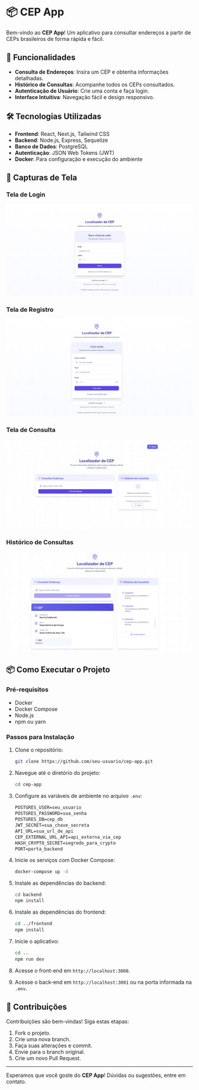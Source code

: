 # 📦 CEP App

Bem-vindo ao **CEP App**! Um aplicativo para consultar endereços a partir de CEPs brasileiros de forma rápida e fácil.

## 🚀 Funcionalidades

- **Consulta de Endereços**: Insira um CEP e obtenha informações detalhadas.
- **Histórico de Consultas**: Acompanhe todos os CEPs consultados.
- **Autenticação de Usuário**: Crie uma conta e faça login.
- **Interface Intuitiva**: Navegação fácil e design responsivo.

## 🛠️ Tecnologias Utilizadas

- **Frontend**: React, Next.js, Tailwind CSS
- **Backend**: Node.js, Express, Sequelize
- **Banco de Dados**: PostgreSQL
- **Autenticação**: JSON Web Tokens (JWT)
- **Docker**: Para configuração e execução do ambiente

## 📸 Capturas de Tela

### Tela de Login
![Tela de Login](./frontend/public/login.png)

### Tela de Registro
![Tela de Registro](./frontend/public/register.png)

### Tela de Consulta
![Tela de Consulta](./frontend/public/home.png)

### Histórico de Consultas
![Histórico de Consultas](./frontend/public/consultation-cep.png)

## 📦 Como Executar o Projeto

### Pré-requisitos

- Docker
- Docker Compose
- Node.js
- npm ou yarn

### Passos para Instalação

1. Clone o repositório:
   ```bash
   git clone https://github.com/seu-usuario/cep-app.git
   ```

2. Navegue até o diretório do projeto:
   ```bash
   cd cep-app
   ```

3. Configure as variáveis de ambiente no arquivo `.env`:
   ```plaintext
   POSTGRES_USER=seu_usuario
   POSTGRES_PASSWORD=sua_senha
   POSTGRES_DB=cep_db
   JWT_SECRET=sua_chave_secreta
   API_URL=sua_url_de_api
   CEP_EXTERNAL_URL_API=api_externa_via_cep
   HASH_CRYPTO_SECRET=segredo_para_crypto
   PORT=porta_backend
   ```

4. Inicie os serviços com Docker Compose:
   ```bash
   docker-compose up -d
   ```

5. Instale as dependências do backend:
   ```bash
   cd backend
   npm install
   ```

6. Instale as dependências do frontend:
   ```bash
   cd ../frontend
   npm install
   ```

7. Inicie o aplicativo:
   ```bash
   cd ..
   npm run dev
   ```

8. Acesse o front-end em `http://localhost:3000`.

9. Acesse o back-end em `http://localhost:3001` ou na porta informada na `.env`.

## 🤝 Contribuições

Contribuições são bem-vindas! Siga estas etapas:

1. Fork o projeto.
2. Crie uma nova branch.
3. Faça suas alterações e commit.
4. Envie para o branch original.
5. Crie um novo Pull Request.

---

Esperamos que você goste do **CEP App**! Dúvidas ou sugestões, entre em contato.